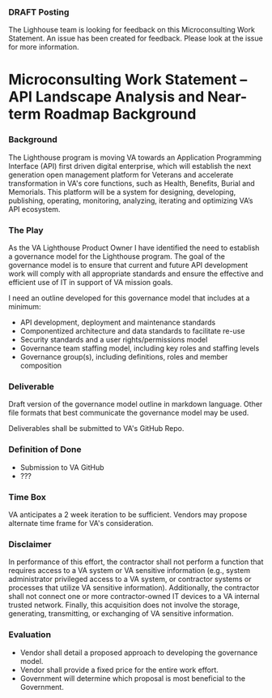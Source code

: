 ### DRAFT Posting ###

The Lighhouse team is looking for feedback on this Microconsulting Work Statement.  An issue has been created for feedback.  Please look at the issue for more information.

# Microconsulting Work Statement – API Landscape Analysis and Near-term Roadmap Background #

### Background 
The Lighthouse program is moving VA towards an Application Programming Interface (API) first driven digital enterprise, which will establish the next generation open management platform for Veterans and accelerate transformation in VA's core functions, such as Health, Benefits, Burial and Memorials. This platform will be a system for designing, developing, publishing, operating, monitoring, analyzing, iterating and optimizing VA’s API ecosystem.

### The Play
As the VA Lighthouse Product Owner I have identified the need to establish a governance model for the Lighthouse program.   The goal of the governance model is to ensure that current and future API development work will comply with all appropriate standards and ensure the effective and efficient use of IT in support of VA mission goals. 

I need an outline developed for this governance model that includes at a minimum:

- API development, deployment and maintenance standards
- Componentized architecture and data standards to facilitate re-use
- Security standards and a user rights/permissions model
- Governance team staffing model, including key roles and staffing levels
- Governance group(s), including definitions, roles and member composition

### Deliverable
Draft version of the governance model outline in markdown language.  Other file formats that best communicate the governance model may be used.

Deliverables shall be submitted to VA's GitHub Repo.

### Definition of Done
- Submission to VA GitHub
- ???

### Time Box
VA anticipates a 2 week iteration to be sufficient. Vendors may propose alternate time frame for VA's consideration.

### Disclaimer
In performance of this effort, the contractor shall not perform a function that requires access to a VA system or VA sensitive information (e.g., system administrator privileged access to a VA system, or contractor systems or processes that utilize VA sensitive information). Additionally, the contractor shall not connect one or more contractor-owned IT devices to a VA internal trusted network. Finally, this acquisition does not involve the storage, generating, transmitting, or exchanging of VA sensitive information.

### Evaluation
- Vendor shall detail a proposed approach to developing the governance model.
- Vendor shall provide a fixed price for the entire work effort.
- Government will determine which proposal is most beneficial to the Government.

